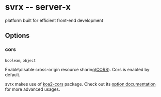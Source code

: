 # svrx -- server-x

platform built for efficient front-end development

## Options

### cors

`boolean`, `object`

Enable\disable cross-origin resource sharing([CORS](https://developer.mozilla.org/en-US/docs/Web/HTTP/CORS)).
Cors is enabled by default. 

svrx makes use of [koa2-cors](https://github.com/zadzbw/koa2-cors) package.
Check out its [option documentation](https://github.com/zadzbw/koa2-cors#options) for more advanced usages.


